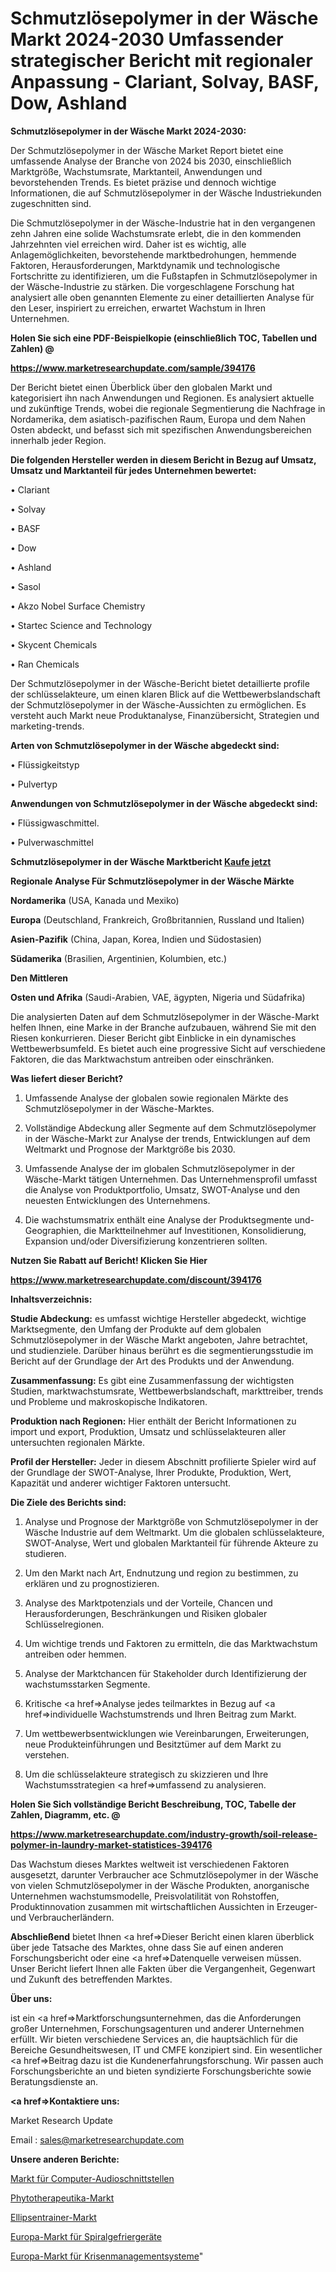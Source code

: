 # Schmutzlösepolymer in der Wäsche Markt 2024-2030 Umfassender strategischer Bericht mit regionaler Anpassung - Clariant, Solvay, BASF, Dow, Ashland

<strong>Schmutzlösepolymer in der Wäsche Markt 2024-2030:</strong>

Der Schmutzlösepolymer in der Wäsche Market Report bietet eine umfassende Analyse der Branche von 2024 bis 2030, einschließlich Marktgröße, Wachstumsrate, Marktanteil, Anwendungen und bevorstehenden Trends. Es bietet präzise und dennoch wichtige Informationen, die auf Schmutzlösepolymer in der Wäsche Industriekunden zugeschnitten sind.

Die Schmutzlösepolymer in der Wäsche-Industrie hat in den vergangenen zehn Jahren eine solide Wachstumsrate erlebt, die in den kommenden Jahrzehnten viel erreichen wird. Daher ist es wichtig, alle Anlagemöglichkeiten, bevorstehende marktbedrohungen, hemmende Faktoren, Herausforderungen, Marktdynamik und technologische Fortschritte zu identifizieren, um die Fußstapfen in Schmutzlösepolymer in der Wäsche-Industrie zu stärken. Die vorgeschlagene Forschung hat analysiert alle oben genannten Elemente zu einer detaillierten Analyse für den Leser, inspiriert zu erreichen, erwartet Wachstum in Ihren Unternehmen.



<strong>Holen Sie sich eine PDF-Beispielkopie (einschließlich TOC, Tabellen und Zahlen) @
</strong>

<strong><a href=https://www.marketresearchupdate.com/sample/394176>

<strong>https://www.marketresearchupdate.com/sample/394176</u></font></a></strong></strong>

Der Bericht bietet einen Überblick über den globalen Markt und kategorisiert ihn nach Anwendungen und Regionen. Es analysiert aktuelle und zukünftige Trends, wobei die regionale Segmentierung die Nachfrage in Nordamerika, dem asiatisch-pazifischen Raum, Europa und dem Nahen Osten abdeckt, und befasst sich mit spezifischen Anwendungsbereichen innerhalb jeder Region.



<strong>Die folgenden Hersteller werden in diesem Bericht in Bezug auf Umsatz, Umsatz und Marktanteil für jedes Unternehmen bewertet:</strong>

• Clariant

• Solvay

• BASF

• Dow

• Ashland

• Sasol

• Akzo Nobel Surface Chemistry

• Startec Science and Technology

• Skycent Chemicals

• Ran Chemicals

Der Schmutzlösepolymer in der Wäsche-Bericht bietet detaillierte profile der schlüsselakteure, um einen klaren Blick auf die Wettbewerbslandschaft der Schmutzlösepolymer in der Wäsche-Aussichten zu ermöglichen. Es versteht auch Markt neue Produktanalyse, Finanzübersicht, Strategien und marketing-trends.



<strong>Arten von Schmutzlösepolymer in der Wäsche abgedeckt sind:</strong>

• Flüssigkeitstyp

• Pulvertyp



<strong>Anwendungen von Schmutzlösepolymer in der Wäsche abgedeckt sind:</strong>

• Flüssigwaschmittel.

• Pulverwaschmittel



<strong>Schmutzlösepolymer in der Wäsche Marktbericht <a href=https://www.marketresearchupdate.com/buynow/394176>Kaufe jetzt</a></strong>



<strong>Regionale Analyse Für Schmutzlösepolymer in der Wäsche Märkte</strong>



<strong>Nordamerika</strong> (USA, Kanada und Mexiko)



<strong>Europa</strong> (Deutschland, Frankreich, Großbritannien, Russland und Italien)



<strong>Asien-Pazifik</strong> (China, Japan, Korea, Indien und Südostasien)



<strong>Südamerika</strong> (Brasilien, Argentinien, Kolumbien, etc.)



<strong>Den Mittleren</strong> 

<strong>Osten und Afrika</strong> (Saudi-Arabien, VAE, ägypten, Nigeria und Südafrika)

Die analysierten Daten auf dem Schmutzlösepolymer in der Wäsche-Markt helfen Ihnen, eine Marke in der Branche aufzubauen, während Sie mit den Riesen konkurrieren. Dieser Bericht gibt Einblicke in ein dynamisches Wettbewerbsumfeld. Es bietet auch eine progressive Sicht auf verschiedene Faktoren, die das Marktwachstum antreiben oder einschränken.



<strong>Was liefert dieser Bericht?</strong>

1. Umfassende Analyse der globalen sowie regionalen Märkte des Schmutzlösepolymer in der Wäsche-Marktes.

2. Vollständige Abdeckung aller Segmente auf dem Schmutzlösepolymer in der Wäsche-Markt zur Analyse der trends, Entwicklungen auf dem Weltmarkt und Prognose der Marktgröße bis 2030.

3. Umfassende Analyse der im globalen Schmutzlösepolymer in der Wäsche-Markt tätigen Unternehmen. Das Unternehmensprofil umfasst die Analyse von Produktportfolio, Umsatz, SWOT-Analyse und den neuesten Entwicklungen des Unternehmens.

4. Die wachstumsmatrix enthält eine Analyse der Produktsegmente und-Geographien, die Marktteilnehmer auf Investitionen, Konsolidierung, Expansion und/oder Diversifizierung konzentrieren sollten.



<strong>Nutzen Sie Rabatt auf Bericht! Klicken Sie Hier
</strong>

<strong><a href=https://www.marketresearchupdate.com/discount/394176>https://www.marketresearchupdate.com/discount/394176</b></u></font></strong></a>



<strong>Inhaltsverzeichnis:</strong>



<strong>Studie Abdeckung:</strong> es umfasst wichtige Hersteller abgedeckt, wichtige Marktsegmente, den Umfang der Produkte auf dem globalen Schmutzlösepolymer in der Wäsche Markt angeboten, Jahre betrachtet, und studienziele. Darüber hinaus berührt es die segmentierungsstudie im Bericht auf der Grundlage der Art des Produkts und der Anwendung.



<strong>Zusammenfassung:</strong> Es gibt eine Zusammenfassung der wichtigsten Studien, marktwachstumsrate, Wettbewerbslandschaft, markttreiber, trends und Probleme und makroskopische Indikatoren.



<strong>Produktion nach Regionen:</strong> Hier enthält der Bericht Informationen zu import und export, Produktion, Umsatz und schlüsselakteuren aller untersuchten regionalen Märkte.



<strong>Profil der Hersteller:</strong> Jeder in diesem Abschnitt profilierte Spieler wird auf der Grundlage der SWOT-Analyse, Ihrer Produkte, Produktion, Wert, Kapazität und anderer wichtiger Faktoren untersucht.



<strong>Die Ziele des Berichts sind:</strong>

1) Analyse und Prognose der Marktgröße von Schmutzlösepolymer in der Wäsche Industrie auf dem Weltmarkt.
Um die globalen schlüsselakteure, SWOT-Analyse, Wert und globalen Marktanteil für führende Akteure zu studieren.

2) Um den Markt nach Art, Endnutzung und region zu bestimmen, zu erklären und zu prognostizieren.

3) Analyse des Marktpotenzials und der Vorteile, Chancen und Herausforderungen, Beschränkungen und Risiken globaler Schlüsselregionen.

4) Um wichtige trends und Faktoren zu ermitteln, die das Marktwachstum antreiben oder hemmen.

5) Analyse der Marktchancen für Stakeholder durch Identifizierung der wachstumsstarken Segmente.

6) Kritische <a href=>Analyse</a> jedes teilmarktes in Bezug auf <a href=>individuelle</a> Wachstumstrends und Ihren Beitrag zum Markt.

7) Um wettbewerbsentwicklungen wie Vereinbarungen, Erweiterungen, neue Produkteinführungen und Besitztümer auf dem Markt zu verstehen.

8) Um die schlüsselakteure strategisch zu skizzieren und Ihre Wachstumsstrategien <a href=>umfassend</a> zu analysieren.



<strong>Holen Sie Sich vollständige Bericht Beschreibung, TOC, Tabelle der Zahlen, Diagramm, etc. @ </strong>

<strong><a href=https://www.marketresearchupdate.com/industry-growth/soil-release-polymer-in-laundry-market-statistices-394176>https://www.marketresearchupdate.com/industry-growth/soil-release-polymer-in-laundry-market-statistices-394176</a></font></strong>

Das Wachstum dieses Marktes weltweit ist verschiedenen Faktoren ausgesetzt, darunter Verbraucher ace Schmutzlösepolymer in der Wäsche von vielen Schmutzlösepolymer in der Wäsche Produkten, anorganische Unternehmen wachstumsmodelle, Preisvolatilität von Rohstoffen, Produktinnovation zusammen mit wirtschaftlichen Aussichten in Erzeuger-und Verbraucherländern.



<strong>Abschließend</strong> bietet Ihnen <a href=>Dieser</a> Bericht einen klaren überblick über jede Tatsache des Marktes, ohne dass Sie auf einen anderen Forschungsbericht oder eine <a href=>Datenquelle</a> verweisen müssen. Unser Bericht liefert Ihnen alle Fakten über die Vergangenheit, Gegenwart und Zukunft des betreffenden Marktes.



<strong>Über uns:</strong>

 ist ein <a href=>Marktfors</a>chungsunternehmen, das die Anforderungen großer Unternehmen, Forschungsagenturen und anderer Unternehmen erfüllt. Wir bieten verschiedene Services an, die hauptsächlich für die Bereiche Gesundheitswesen, IT und CMFE konzipiert sind. Ein wesentlicher <a href=>Beitrag</a> dazu ist die Kundenerfahrungsforschung. Wir passen auch Forschungsberichte an und bieten syndizierte Forschungsberichte sowie Beratungsdienste an.



<strong><a href=>Kontaktiere uns:</a></strong>

Market Research Update

Email : sales@marketresearchupdate.com



<strong>Unsere anderen Berichte:</strong>

<a href=https://www.linkedin.com/pulse/computer-audio-interfaces-market-size-share-trend>Markt für Computer-Audioschnittstellen</a>

<a href=https://www.linkedin.com/pulse/phytotherapics-market-sizing-up-anticipating>Phytotherapeutika-Markt</a>

<a href=https://www.linkedin.com/pulse/elliptical-market-size-emerging-trends-consumption>Ellipsentrainer-Markt</a>

<a href=https://www.linkedin.com/pulse/europe-spiral-freezer-market-size-growth-set>Europa-Markt für Spiralgefriergeräte</a>

<a href=https://www.linkedin.com/pulse/europe-crisis-management-system-market-2023>Europa-Markt für Krisenmanagementsysteme</a>"

